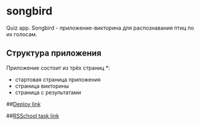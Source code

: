 # songbird
Quiz app.
Songbird - приложение-викторина для распознавания птиц по их голосам.

## Структура приложения
Приложение состоит из трёх страниц \*:
- стартовая страница приложения
- страница викторины
- страница с результатами

##[Deploy link](https://nikolaybalabanov.github.io/songbird/)

##[RSSchool task link](https://github.com/rolling-scopes-school/tasks/blob/master/tasks/songbird/songbird-2022q3.md)
